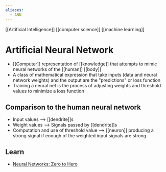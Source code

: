 ```yaml
---
aliases:
  - ANN
---
```


[[Artificial Intelligence]] [[computer science]] [[machine learning]]
# Artificial Neural Network
- [[Computer]] representation of [[knowledge]] that attempts to mimic neural networks of the [[human]] [[body]]
- A class of mathematical expression that take inputs (data and neural network weights) and the output are the "predictions" or loss function
- Training a neural net is the process of adjusting weights and threshold values to minimize a loss function

## Comparison to the human neural network
- Input values --> [[dendrite]]s
- Weight values --> Signals passed by [[dendrite]]s
- Computation and use of threshold value --> [[neuron]] producing a strong signal if enough of the weighted input signals are strong

## Learn
- [Neural Networks: Zero to Hero](https://karpathy.ai/zero-to-hero.html)